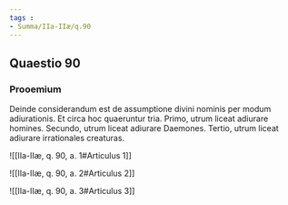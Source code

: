 ```yaml
---
tags : 
- Summa/IIa-IIæ/q.90
---
```


## Quaestio 90

### Prooemium

Deinde considerandum est de assumptione divini nominis per modum adiurationis. Et circa hoc quaeruntur tria. Primo, utrum liceat adiurare homines. Secundo, utrum liceat adiurare Daemones. Tertio, utrum liceat adiurare irrationales creaturas.

![[IIa-IIæ, q. 90, a. 1#Articulus 1]]

![[IIa-IIæ, q. 90, a. 2#Articulus 2]]

![[IIa-IIæ, q. 90, a. 3#Articulus 3]]

